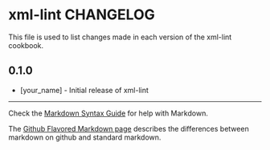 xml-lint CHANGELOG
==================

This file is used to list changes made in each version of the xml-lint cookbook.

0.1.0
-----
- [your_name] - Initial release of xml-lint

- - -
Check the [Markdown Syntax Guide](http://daringfireball.net/projects/markdown/syntax) for help with Markdown.

The [Github Flavored Markdown page](http://github.github.com/github-flavored-markdown/) describes the differences between markdown on github and standard markdown.
